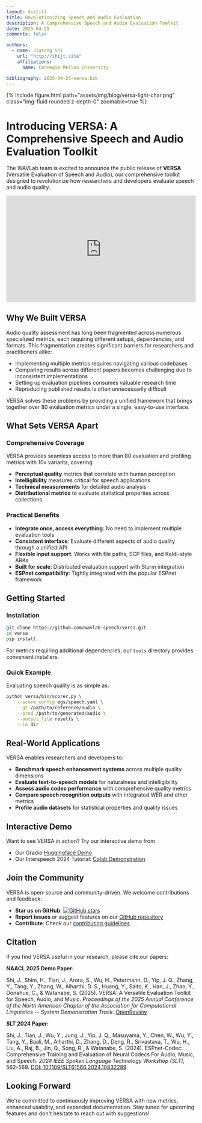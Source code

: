 ```yaml
---
layout: distill
title: Revolutionizing Speech and Audio Evaluation
description: A Comprehensive Speech and Audio Evaluation Toolkit
date: 2025-04-25
comments: false

authors:
  - name: Jiatong Shi
    url: "http://shijt.site"
    affiliations:
      name: Carnegie Mellon University

bibliography: 2025-04-25-versa.bib
---
```


{% include figure.html path="assets/img/blog/versa-light-char.png" class="img-fluid rounded z-depth-0" zoomable=true %}

# Introducing VERSA: A Comprehensive Speech and Audio Evaluation Toolkit

The WAVLab team is excited to announce the public release of **VERSA** (Versatile Evaluation of Speech and Audio), our comprehensive toolkit designed to revolutionize how researchers and developers evaluate speech and audio quality.

<div style="position: relative; padding-bottom: 56.25%; height: 0; overflow: hidden; max-width: 100%; margin-bottom: 20px;">
  <iframe src="https://www.youtube.com/embed/e7TdOlzyJcE" style="position: absolute; top: 0; left: 0; width: 100%; height: 100%;" frameborder="0" allow="accelerometer; autoplay; clipboard-write; encrypted-media; gyroscope; picture-in-picture" allowfullscreen></iframe>
</div>

## Why We Built VERSA

Audio quality assessment has long been fragmented across numerous specialized metrics, each requiring different setups, dependencies, and formats. This fragmentation creates significant barriers for researchers and practitioners alike:

- Implementing multiple metrics requires navigating various codebases
- Comparing results across different papers becomes challenging due to inconsistent implementations
- Setting up evaluation pipelines consumes valuable research time
- Reproducing published results is often unnecessarily difficult

VERSA solves these problems by providing a unified framework that brings together over 80 evaluation metrics under a single, easy-to-use interface.

## What Sets VERSA Apart

### Comprehensive Coverage

VERSA provides seamless access to more than 80 evaluation and profiling metrics with 10x variants, covering:

- **Perceptual quality** metrics that correlate with human perception
- **Intelligibility** measures critical for speech applications
- **Technical measurements** for detailed audio analysis
- **Distributional metrics** to evaluate statistical properties across collections

### Practical Benefits

- **Integrate once, access everything**: No need to implement multiple evaluation tools
- **Consistent interface**: Evaluate different aspects of audio quality through a unified API
- **Flexible input support**: Works with file paths, SCP files, and Kaldi-style ARKs
- **Built for scale**: Distributed evaluation support with Slurm integration
- **ESPnet compatibility**: Tightly integrated with the popular ESPnet framework

## Getting Started

### Installation

```bash
git clone https://github.com/wavlab-speech/versa.git
cd versa
pip install .
```

For metrics requiring additional dependencies, our `tools` directory provides convenient installers.

### Quick Example

Evaluating speech quality is as simple as:

```bash
python versa/bin/scorer.py \
    --score_config egs/speech.yaml \
    --gt /path/to/reference/audio \
    --pred /path/to/generated/audio \
    --output_file results \
    --io dir
```

## Real-World Applications

VERSA enables researchers and developers to:

- **Benchmark speech enhancement systems** across multiple quality dimensions
- **Evaluate text-to-speech models** for naturalness and intelligibility
- **Assess audio codec performance** with comprehensive quality metrics
- **Compare speech recognition outputs** with integrated WER and other metrics
- **Profile audio datasets** for statistical properties and quality issues

## Interactive Demo

Want to see VERSA in action? Try our interactive demo from 
- Our Gradio [Huggingface Demo](https://huggingface.co/spaces/ftshijt/versa)
- Our Interspeech 2024 Tutorial:
[Colab Demonstration](https://colab.research.google.com/drive/11c0vZxbSa8invMSfqM999tI3MnyAVsOp?usp=sharing)

## Join the Community

VERSA is open-source and community-driven. We welcome contributions and feedback:

- **Star us on GitHub**: [![GitHub stars](https://img.shields.io/github/stars/wavlab-speech/versa?style=social)](https://github.com/wavlab-speech/versa/stargazers)
- **Report issues** or suggest features on our [GitHub repository](https://github.com/wavlab-speech/versa)
- **Contribute**: Check our [contributing guidelines](https://github.com/wavlab-speech/versa/blob/main/docs/contributing.md)


## Citation

If you find VERSA useful in your research, please cite our papers:

**NAACL 2025 Demo Paper:**

Shi, J., Shim, H., Tian, J., Arora, S., Wu, H., Petermann, D., Yip, J. Q., Zhang, Y., Tang, Y., Zhang, W., Alharthi, D. S., Huang, Y., Saito, K., Han, J., Zhao, Y., Donahue, C., & Watanabe, S. (2025). VERSA: A Versatile Evaluation Toolkit for Speech, Audio, and Music. *Proceedings of the 2025 Annual Conference of the North American Chapter of the Association for Computational Linguistics -- System Demonstration Track*. [OpenReview](https://openreview.net/forum?id=zU0hmbnyQm)

**SLT 2024 Paper:**

Shi, J., Tian, J., Wu, Y., Jung, J., Yip, J. Q., Masuyama, Y., Chen, W., Wu, Y., Tang, Y., Baali, M., Alharthi, D., Zhang, D., Deng, R., Srivastava, T., Wu, H., Liu, A., Raj, B., Jin, Q., Song, R., & Watanabe, S. (2024). ESPnet-Codec: Comprehensive Training and Evaluation of Neural Codecs For Audio, Music, and Speech. *2024 IEEE Spoken Language Technology Workshop (SLT)*, 562-569. [DOI: 10.1109/SLT61566.2024.10832289](https://doi.org/10.1109/SLT61566.2024.10832289)

## Looking Forward

We're committed to continuously improving VERSA with new metrics, enhanced usability, and expanded documentation. Stay tuned for upcoming features and don't hesitate to reach out with suggestions!
